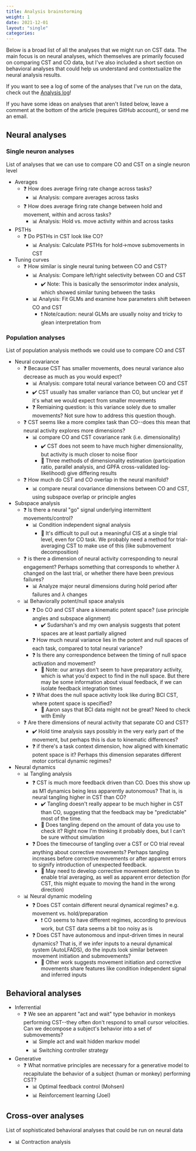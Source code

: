 ```yaml
---
title: Analysis brainstorming
weight: 1
date: 2021-12-01
layout: "single"
categories:
---
```


Below is a broad list of all the analyses that we might run on CST data. The main focus is on neural analyses, which themselves are primarily focused on comparing CST and CO data, but I've also included a short section on behavioral analyses that could help us understand and contextualize the neural analysis results.

If you want to see a log of some of the analyses that I've run on the data, check out the [Analysis log](analysis-log/)!

If you have some ideas on analyses that aren't listed below, leave a comment at the bottom of the article (requires GitHub account), or send me an email.

## Neural analyses

### Single neuron analyses

List of analyses that we can use to compare CO and CST on a single neuron level

- Averages
    - :question: How does average firing rate change across tasks?
        - :bar_chart: Analysis: compare averages across tasks
    - :question: How does average firing rate change between hold and movement, within and across tasks?
        - :bar_chart: Analysis: Hold vs. move activity within and across tasks
- PSTHs
    - :question: Do PSTHs in CST look like CO?
        - :bar_chart: Analysis: Calculate PSTHs for hold->move submovements in CST
- Tuning curves
    - :question: How similar is single neural tuning between CO and CST?
        - :bar_chart: Analysis: Compare left/right selectivity between CO and CST
            - :heavy_check_mark: Note: This is basically the sensorimotor index analysis, which showed similar tuning between the tasks
        - :bar_chart: Analysis: Fit GLMs and examine how parameters shift between CO and CST
            - :exclamation: Note/caution: neural GLMs are usually noisy and tricky to glean interpretation from

### Population analyses

List of population analysis methods we could use to compare CO and CST

- Neural covariance
    - :question: Because CST has smaller movements, does neural variance also decrease as much as you would expect?
        - :bar_chart: Analysis: compare total neural variance between CO and CST
        - :heavy_check_mark: CST usually has smaller variance than CO, but unclear yet if it's what we would expect from smaller movements
        - :question: Remiaining question: is this variance solely due to smaller movements? Not sure how to address this question though.
    - :question: CST seems like a more complex task than CO--does this mean that neural activity explores more dimensions?
        - :bar_chart: compare CO and CST covariance rank (i.e. dimensionality)
            - :heavy_check_mark: CST does not seem to have much higher dimensionality, but activity is much closer to noise floor
            - :speech_balloon: Three methods of dimensionality estimation (participation ratio, parallel analysis, and GPFA cross-validated log-likelihood) give differing results
    - :question: How much do CST and CO overlap in the neural manifold?
        - :bar_chart: compare neural covariance dimensions between CO and CST, using subspace overlap or principle angles
- Subspace analysis
    - :question: Is there a neural "go" signal underlying intermittent movements/control?
        - :bar_chart: Condition independent signal analysis
            - :speech_balloon: It's difficult to pull out a meaningful CIS at a single trial level, even for CO task. We probably need a method for trial-averaging CST to make use of this (like submovement decomposition)
    - :question: is there a dimension of neural activity corresponding to neural engagement? Perhaps something that corresponds to whether $\lambda$ changed on the last trial, or whether there have been previous failures?
        - :bar_chart: Analyze major neural dimensions during hold period after failures and $\lambda$ changes
    - :bar_chart: Behaviorally potent/null space analysis
        - :question: Do CO and CST share a kinematic potent space? (use principle angles and subspace alignment)
            - :heavy_check_mark: Sudarshan's and my own analysis suggests that potent spaces are at least partially aligned
        - :question: How much neural variance lies in the potent and null spaces of each task, compared to total neural variance?
        - :question: Is there any correspondence between the timing of null space activation and movement?
            - :speech_balloon: Note: our arrays don't seem to have preparatory activity, which is what you'd expect to find in the null space. But there may be some information about visual feedback, if we can isolate feedback integration times
        - :question: What does the null space activity look like during BCI CST, where potent space is specified?
            - :speech_balloon: Aaron says that BCI data might not be great? Need to check with Emily
    - :question: Are there dimensions of neural activity that separate CO and CST?
        - :heavy_check_mark: Hold time analysis says possibly in the very early part of the movement, but perhaps this is due to kinematic differences?
        - :question: if there's a task context dimension, how aligned with kinematic potent space is it? Perhaps this dimension separates different motor cortical dynamic regimes?
- Neural dynamics
    - :bar_chart: Tangling analysis
        - :question: CST is much more feedback driven than CO. Does this show up as M1 dynamics being less apparently autonomous? That is, is neural tangling higher in CST than CO?
            - :heavy_check_mark: Tangling doesn't really appear to be much higher in CST than CO, suggesting that the feedback may be "predictable" most of the time. 
            - :speech_balloon: Does tangling depend on the amount of data you use to check it? Right now I'm thinking it probably does, but I can't be sure without simulation
        - :question: Does the timecourse of tangling over a CST or CO trial reveal anything about corrective movements? Perhaps tangling increases before corrective movements or after apparent errors to signify introduction of unexpected feedback.
            - :speech_balloon: May need to develop corrective movement detection to enable trial averaging, as well as apparent error detection (for CST, this might equate to moving the hand in the wrong direction)
    - :bar_chart: Neural dynamic modeling
        - :question: Does CST contain different neural dynamical regimes? e.g. movement vs. hold/preparation
            - :exclamation: CO seems to have different regimes, according to previous work, but CST data seems a bit too noisy as is
        - :question: Does CST have autonomous and input-driven times in neural dynamics? That is, if we infer inputs to a neural dynamical system (AutoLFADS), do the inputs look similar between movement initiation and submovements?
            - :speech_balloon: Other work suggests movement initiation and corrective movements share features like condition independent signal and inferred inputs

## Behavioral analyses

- Inferrential
    - :question: We see an apparent "act and wait" type behavior in monkeys performing CST--they often don't respond to small cursor velocities. Can we decompose a subject's behavior into a set of submovements?
        - :bar_chart: Simple act and wait hidden markov model
        - :bar_chart: Switching controller strategy
- Generative
    - :question: What normative principles are necessary for a generative model to recapitulate the behavior of a subject (human or monkey) performing CST?
        - :bar_chart: Optimal feedback control (Mohsen)
        - :bar_chart: Reinforcement learning (Joel)

## Cross-over analyses

List of sophisticated behavioral analyses that could be run on neural data

- :bar_chart: Contraction analysis

